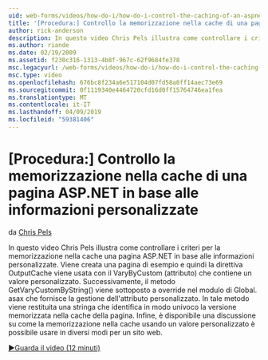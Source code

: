 ```yaml
---
uid: web-forms/videos/how-do-i/how-do-i-control-the-caching-of-an-aspnet-page-based-upon-custom-information
title: '[Procedura:] Controllo la memorizzazione nella cache di una pagina ASP.NET in base alle informazioni personalizzate | Microsoft Docs'
author: rick-anderson
description: In questo video Chris Pels illustra come controllare i criteri per la memorizzazione nella cache una pagina ASP.NET in base alle informazioni personalizzate. Viene creata una pagina di esempio e quindi gli O....
ms.author: riande
ms.date: 02/19/2009
ms.assetid: f230c316-1313-4b8f-967c-62f9684fe378
msc.legacyurl: /web-forms/videos/how-do-i/how-do-i-control-the-caching-of-an-aspnet-page-based-upon-custom-information
msc.type: video
ms.openlocfilehash: 676bc8f234a6e517104d07fd58a0ff14aec73e69
ms.sourcegitcommit: 0f1119340e4464720cfd16d0ff15764746ea1fea
ms.translationtype: MT
ms.contentlocale: it-IT
ms.lasthandoff: 04/09/2019
ms.locfileid: "59381406"
---
```

# <a name="how-do-i-control-the-caching-of-an-aspnet-page-based-upon-custom-information"></a>[Procedura:] Controllo la memorizzazione nella cache di una pagina ASP.NET in base alle informazioni personalizzate

da [Chris Pels](https://twitter.com/chrispels)

In questo video Chris Pels illustra come controllare i criteri per la memorizzazione nella cache una pagina ASP.NET in base alle informazioni personalizzate. Viene creata una pagina di esempio e quindi la direttiva OutputCache viene usata con il VaryByCustom (attributo) che contiene un valore personalizzato. Successivamente, il metodo GetVaryCustomByString() viene sottoposto a override nel modulo di Global. asax che fornisce la gestione dell'attributo personalizzato. In tale metodo viene restituita una stringa che identifica in modo univoco la versione memorizzata nella cache della pagina. Infine, è disponibile una discussione su come la memorizzazione nella cache usando un valore personalizzato è possibile usare in diversi modi per un sito web.

[&#9654;Guarda il video (12 minuti)](https://channel9.msdn.com/Blogs/ASP-NET-Site-Videos/how-do-i-control-the-caching-of-an-aspnet-page-based-upon-custom-information)
